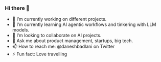 ### Hi there 👋

<!--
Here are some ideas to get you started:
**daneshbadlani/daneshbadlani** is a ✨ _special_ ✨ repository because its `README.md` (this file) appears on your GitHub profile.
--> 

- 🔭 I’m currently working on different projects.
- 🌱 I’m currently learning AI agentic workflows and tinkering with LLM models.
- 👯 I’m looking to collaborate on AI projects.
- 💬 Ask me about product management, startups, big tech.
- 📫 How to reach me: @daneshbadlani on Twitter 
- ⚡ Fun fact: Love travelling
